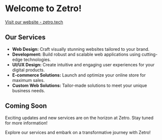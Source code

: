# Welcome to Zetro!

[Visit our website - zetro.tech](https://zetro.tech)

## Our Services

- **Web Design:** Craft visually stunning websites tailored to your brand.
- **Development:** Build robust and scalable web applications using cutting-edge technologies.
- **UI/UX Design:** Create intuitive and engaging user experiences for your digital products.
- **E-commerce Solutions:** Launch and optimize your online store for maximum sales.
- **Custom Web Solutions:** Tailor-made solutions to meet your unique business needs.

## Coming Soon

Exciting updates and new services are on the horizon at Zetro. Stay tuned for more information!

Explore our services and embark on a transformative journey with Zetro!
